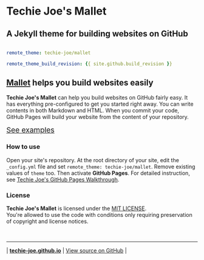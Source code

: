 <h1 id="_hero-title">Techie Joe's Mallet</h1>

A Jekyll theme for building websites on GitHub
---

```yml

remote_theme: techie-joe/mallet

remote_theme_build_revision: {{ site.github.build_revision }}

```

[Mallet][website] helps you build websites easily
---

**Techie Joe's Mallet** can help you build websites on GitHub fairly easy. It has everything pre-configured to get you started right away. You can write contents in both Markdown and HTML. When you commit your code, GitHub Pages will build your website from the content of your repository.

<a href="./pages/" title="See how you can use this template to build websites" class="_bt -l -blue" style="width:10rem;height:3rem;font-size:1.2rem;padding:0;margin:1em 0;">See examples</a>

### How to use

Open your site's repository. At the root directory of your site, edit the `_config.yml` file and set `remote_theme: techie-joe/mallet`. Remove existing values of `theme` too. Then activate **GitHub Pages**. For detailed instruction, see [Techie Joe's GitHub Pages Walkthrough](https://techie-joe.github.io/library/github-pages/).

### License

**Techie Joe's Mallet** is licensed under the [MIT LICENSE](//github.com/techie-joe/mallet/blob/main/LICENSE).  
You're allowed to use the code with conditions only requiring preservation of copyright and license notices.

&nbsp;
  
---

| **[techie-joe.github.io](//techie-joe.github.io)** | [View source on GitHub][source] |

[website]: //techie-joe.github.io/mallet/ "Techie Joe's Mallet"
[source]: //github.com/techie-joe/mallet "Techie Joe's Mallet repository"
